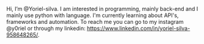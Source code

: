 Hi, I’m @Yoriel-silva. 
I am interested in programming, mainly back-end and I mainly use python with language. 
I'm currently learning about API's, frameworks and automation. 
To reach me you can go to my instagram @y0riel or through my linkedin: https://www.linkedin.com/in/yoriel-silva-958648265/. 

<!---
Yoriel-silva/Yoriel-silva is a ✨ special ✨ repository because its `README.md` (this file) appears on your GitHub profile.
You can click the Preview link to take a look at your changes.
--->
